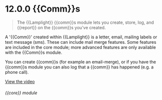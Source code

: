 # 12.0.0    {{Comm}}s

> The {{Lamplight}} {{comm}}s module lets you create, store, log, and {{report}} on the {{comm}}s you've created. 

A '{{Comm}}' created within {{Lamplight}} is a letter, email, mailing labels or text message (sms). These can include mail merge features. Some features are included in the core module; more advanced features are only available with the {{Comm}}s module.

You can create {{comm}}s (for example an email-merge), or if you have the {{comm}}s module you can also log that a {{comm}} has happened (e.g. a phone call). 

[View the video](/help/video/id/27)
###### {{core}} module

